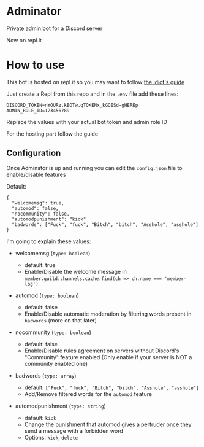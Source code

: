 # Adminator
Private admin bot for a Discord server

Now on repl.it

# How to use
This bot is hosted on repl.it so you may want to follow [the idiot's guide](https://anidiots.guide/hosting/repl)

Just create a Repl from this repo and in the `.env` file add these lines:

```
DISCORD_TOKEN=nYOURz.kBOTw.qTOKENx_kGOESd-gHEREp
ADMIN_ROLE_ID=123456789
```

Replace the values with your actual bot token and admin role ID

For the hosting part follow the guide

## Configuration

Once Adminator is up and running you can edit the `config.json` file to enable/disable features

Default:
```
{
  "welcomemsg": true,
  "automod": false,
  "nocommunity": false,
  "automodpunishment": "kick"
  "badwords": ["Fuck", "fuck", "Bitch", "bitch", "Asshole", "asshole"]
}
```

I'm going to explain these values:
- welcomemsg (`type: boolean`)
  - default: true
  - Enable/Disable the welcome message in `member.guild.channels.cache.find(ch => ch.name === 'member-log')`

- automod (`type: boolean`)
  - default: false
  - Enable/Disable automatic moderation by filtering words present in `badwords` (more on that later)
  
- nocommunity (`type: boolean`)
  - default: false
  - Enable/Disable rules agreement on servers without Discord's "Community" feature enabled (Only enable if your server is NOT a community enabled one)
  
- badwords (`type: array`)
  - default: `["Fuck", "fuck", "Bitch", "bitch", "Asshole", "asshole"]`
  - Add/Remove filtered words for the `automod` feature
  
- automodpunishment (`type: string`)
  - dafault: `kick`
  - Change the punishment that automod gives a pertruder once they send a message with a forbidden word
  - Options: `kick`, `delete`
